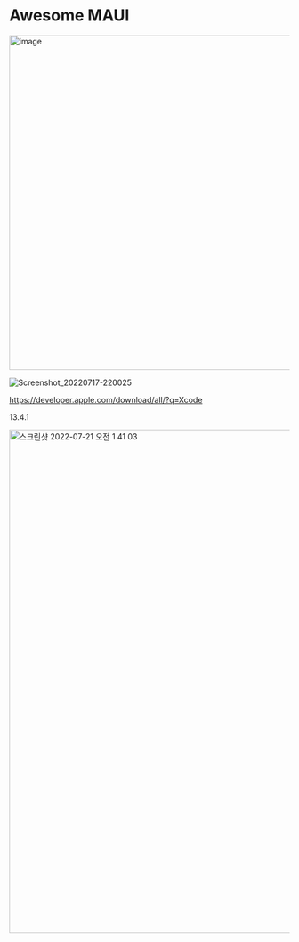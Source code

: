 # Awesome MAUI

<img width="602" alt="image" src="https://user-images.githubusercontent.com/52397976/176644939-261f72df-8177-46cd-9e5c-9cbc02f529d5.png">


![Screenshot_20220717-220025](https://user-images.githubusercontent.com/52397976/179399574-1ccdac17-be0e-4e09-b63c-8d80eb18f09b.jpg)


https://developer.apple.com/download/all/?q=Xcode

13.4.1

<img width="906" alt="스크린샷 2022-07-21 오전 1 41 03" src="https://user-images.githubusercontent.com/52397976/180036945-b2efde47-2ce5-45db-be8f-590fa2b57d38.png">
